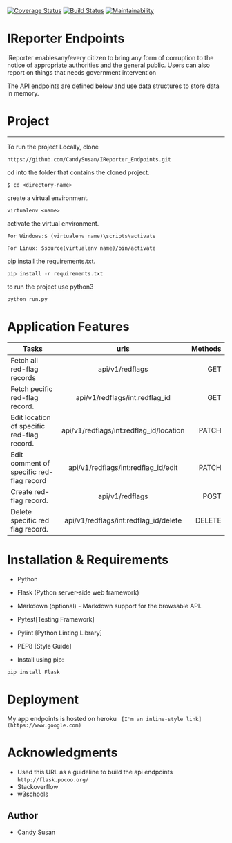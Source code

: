[![Coverage Status](https://coveralls.io/repos/github/CandySusan/IReporter_Endpoints/badge.svg?branch=develop)](https://coveralls.io/github/CandySusan/IReporter_Endpoints?branch=develop)
[![Build Status](https://travis-ci.org/CandySusan/IReporter_Endpoints.svg?branch=develop)](https://travis-ci.org/CandySusan/IReporter_Endpoints)
[![Maintainability](https://api.codeclimate.com/v1/badges/6c6f6d4edcbe4abe38ac/maintainability)](https://codeclimate.com/github/CandySusan/IReporter_Endpoints/maintainability)


#  IReporter Endpoints

iReporter enablesany/every citizen to bring any form of corruption to the notice of appropriate authorities and the general public. Users can also report on things that needs government intervention

The API endpoints are defined below and use data structures to store data in memory.

# Project
********************************************************
To run the project Locally, clone 

 ```https://github.com/CandySusan/IReporter_Endpoints.git```

cd into the folder that contains the cloned project.

 ```$ cd <directory-name>```

create a virtual environment.

 ```virtualenv <name>```

activate the virtual environment.

 ```For Windows:$ (virtualenv name)\scripts\activate``` 

  ```For Linux: $source(virtualenv name)/bin/activate```

pip install the requirements.txt.

 ```pip install -r requirements.txt```

to run the project use python3

 ```python run.py```


# Application Features

|  Tasks                                     | urls                                   | Methods |
| -------------                              |:-------------:                         | -----:  |
| Fetch all red-flag records                 | api/v1/redflags                        | GET     |
| Fetch pecific red-flag record.             | api/v1/redflags/int:redflag_id         | GET     |
| Edit location of specific red-flag record. | api/v1/redflags/int:redflag_id/location| PATCH   |
| Edit comment of specific red-flag record   | api/v1/redflags/int:redflag_id/edit    | PATCH   |
| Create red-flag record.                    | api/v1/redflags                        | POST    | 
| Delete specific red flag record.           | api/v1/redflags/int:redflag_id/delete  | DELETE  |


# Installation & Requirements

- Python

- Flask (Python server-side web framework)

- Markdown (optional) - Markdown support for the browsable API. 

- Pytest[Testing Framework]

- Pylint [Python Linting Library]

- PEP8 [Style Guide]

- Install using pip: 

 ```pip install Flask ```


# Deployment

My app endpoints is hosted on heroku 
``` [I'm an inline-style link](https://www.google.com)```

# Acknowledgments

- Used this URL as a guideline to build the api endpoints 
```http://flask.pocoo.org/```
- Stackoverflow 
- w3schools


## Author

-  Candy Susan     